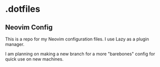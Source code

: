 # .dotfiles

## Neovim Config

This is a repo for my Neovim configuration files. I use Lazy as a plugin manager.

I am planning on making a new branch for a more "barebones" config for quick use on new machines.
